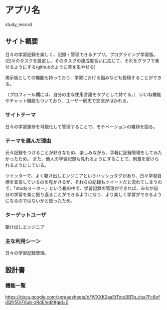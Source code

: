 # アプリ名
study_record

## サイト概要
日々の学習記録を楽しく、記録・管理できるアプリ。プログラミング学習版。
(日々のタスクを設定し、そのタスクの達成度合いに応じて、それをグラフで表せるようにする/githubのように草を生やせる)

掲示板としての機能も持っており、学習における悩みなども投稿することができる。

（プロフィール欄には、自分の主な使用言語をタグとして持てる。）
いいね機能やチャット機能もついており、ユーザー同志で交流がはかれる。


### サイトテーマ
日々の学習進捗を可視化して管理することで、モチベーションの維持を図る。

### テーマを選んだ理由
元々記録をつけることが好きなため、楽しみながら、手軽に記録管理をしてみたかったため。
また、他人の学習記録も見れるようにすることで、刺激を受けられるようにしている。

ツイッターで、よく駆け出しエンジニアというハッシュタグがあり、日々学習目標を宣言しているのを見かけるが、それらの記録もツイートだと流れてしまうので、「studyメーター」という箱の中で、学習記録の管理ができれば、みなが自分の学習を楽に振り返ることができるようになり、より楽しく学習ができるようになるのではないかと思ったため。


### ターゲットユーザ
駆け出しエンジニア

### 主な利用シーン
日々の学習記録管理。

## 設計書



### 機能一覧
https://docs.google.com/spreadsheets/d/1VXXK2aaEtTotuBBTq_cba7Fc8ofdQfr5OiF6ub-zRdE/edit#gid=0
